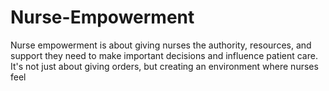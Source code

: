 # Nurse-Empowerment
Nurse empowerment is about giving nurses the authority, resources, and support they need to make important decisions and influence patient care. It's not just about giving orders, but creating an environment where nurses feel
